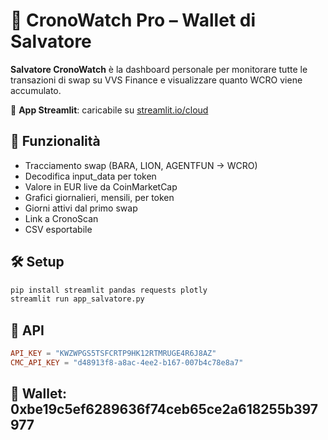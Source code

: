 
# 🧠 CronoWatch Pro – Wallet di Salvatore

**Salvatore CronoWatch** è la dashboard personale per monitorare tutte le transazioni di swap su VVS Finance e visualizzare quanto WCRO viene accumulato.

🔗 **App Streamlit**: caricabile su [streamlit.io/cloud](https://streamlit.io/cloud)

## 🚀 Funzionalità
- Tracciamento swap (BARA, LION, AGENTFUN → WCRO)
- Decodifica input_data per token
- Valore in EUR live da CoinMarketCap
- Grafici giornalieri, mensili, per token
- Giorni attivi dal primo swap
- Link a CronoScan
- CSV esportabile

## 🛠️ Setup
```bash
pip install streamlit pandas requests plotly
streamlit run app_salvatore.py
```

## 🔐 API
```toml
API_KEY = "KWZWPGS5TSFCRTP9HK12RTMRUGE4R6J8AZ"
CMC_API_KEY = "d48913f8-a8ac-4ee2-b167-007b4c78e8a7"
```

## 👤 Wallet: 0xbe19c5ef6289636f74ceb65ce2a618255b397977
